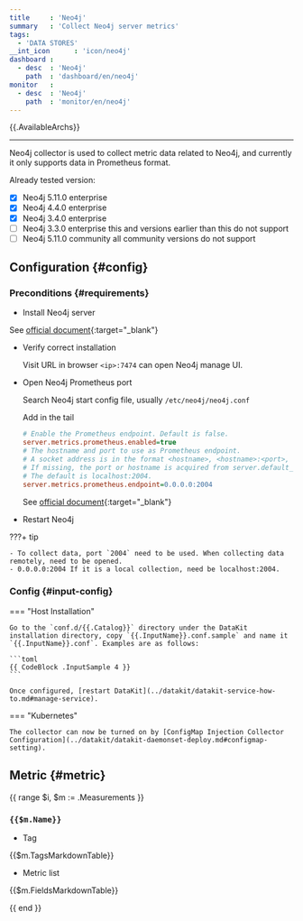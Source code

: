 ```yaml
---
title     : 'Neo4j'
summary   : 'Collect Neo4j server metrics'
tags:
  - 'DATA STORES'
__int_icon      : 'icon/neo4j'
dashboard :
  - desc  : 'Neo4j'
    path  : 'dashboard/en/neo4j'
monitor   :
  - desc  : 'Neo4j'
    path  : 'monitor/en/neo4j'
---
```



{{.AvailableArchs}}

---

Neo4j collector is used to collect metric data related to Neo4j, and currently it only supports data in Prometheus format.

Already tested version:

- [x] Neo4j 5.11.0 enterprise
- [x] Neo4j 4.4.0 enterprise
- [x] Neo4j 3.4.0 enterprise
- [ ] Neo4j 3.3.0 enterprise this and versions earlier than this do not support
- [ ] Neo4j 5.11.0 community all community versions do not support

## Configuration {#config}

### Preconditions {#requirements}

- Install Neo4j server
  
See [official document](https://neo4j.com/docs/operations-manual/current/installation/){:target="_blank"}

- Verify correct installation

  Visit URL in browser `<ip>:7474` can open Neo4j manage UI.

- Open Neo4j Prometheus port
  
  Search Neo4j start config file, usually `/etc/neo4j/neo4j.conf`

  Add in the tail

  ```ini
  # Enable the Prometheus endpoint. Default is false.
  server.metrics.prometheus.enabled=true
  # The hostname and port to use as Prometheus endpoint.
  # A socket address is in the format <hostname>, <hostname>:<port>, or :<port>.
  # If missing, the port or hostname is acquired from server.default_listen_address.
  # The default is localhost:2004.
  server.metrics.prometheus.endpoint=0.0.0.0:2004
  ```

  See [official document](https://neo4j.com/docs/operations-manual/current/monitoring/metrics/expose/#_prometheus){:target="_blank"}
  
- Restart Neo4j

<!-- markdownlint-disable MD046 -->
???+ tip

    - To collect data, port `2004` need to be used. When collecting data remotely, need to be opened.
    - 0.0.0.0:2004 If it is a local collection, need be localhost:2004.
<!-- markdownlint-enable -->

### Config {#input-config}

<!-- markdownlint-disable MD046 -->
=== "Host Installation"

    Go to the `conf.d/{{.Catalog}}` directory under the DataKit installation directory, copy `{{.InputName}}.conf.sample` and name it `{{.InputName}}.conf`. Examples are as follows:
    
    ```toml
    {{ CodeBlock .InputSample 4 }}
    ```

    Once configured, [restart DataKit](../datakit/datakit-service-how-to.md#manage-service).

=== "Kubernetes"

    The collector can now be turned on by [ConfigMap Injection Collector Configuration](../datakit/datakit-daemonset-deploy.md#configmap-setting).

<!-- markdownlint-enable -->

## Metric {#metric}

{{ range $i, $m := .Measurements }}

### `{{$m.Name}}`

- Tag

{{$m.TagsMarkdownTable}}

- Metric list

{{$m.FieldsMarkdownTable}}

{{ end }}

